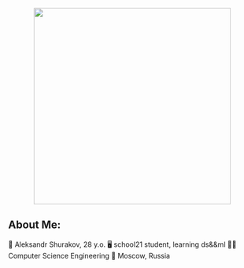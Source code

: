 <p align="center">
  <img src="https://github.com/RNGsus1/AleksandrShurakov/blob/main/img/photo_5222386040017381631_y.jpg" height="400"/>
</p>

## About Me:
🧔 Aleksandr Shurakov, 28 y.o.
🖥️ school21 student, learning ds&&ml
👨‍🎓 Computer Science Engineering
🌇 Moscow, Russia

